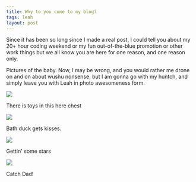 ```yaml
---
title: Why to you come to my blog?
tags: leah
layout: post
---
```

Since it  has been so long since I made a real post, I could tell you about my 20+ hour coding weekend or my fun out-of-the-blue promotion or other work things but we all know you are here for one reason, and one reason only.  



Pictures of the baby. Now, I may be wrong, and you would rather me drone on and on about wushu nonsense, but I am gonna go with my huntch, and simply leave you with Leah in photo awesomeness form.





<img src="http://fuzzymonk.com/photos/blog/image/595/IMG_1106.JPG" class="picture" />

There is toys in this here chest

<img src="http://fuzzymonk.com/photos/blog/image/595/IMG_1190.JPG" class="picture" />

Bath duck gets kisses.



<img src="http://fuzzymonk.com/photos/blog/image/595/IMG_1279.JPG" class="picture" />

Gettin' some stars



<img src="http://fuzzymonk.com/photos/blog/image/595/IMG_1415.JPG" class="picture" />

Catch Dad!


